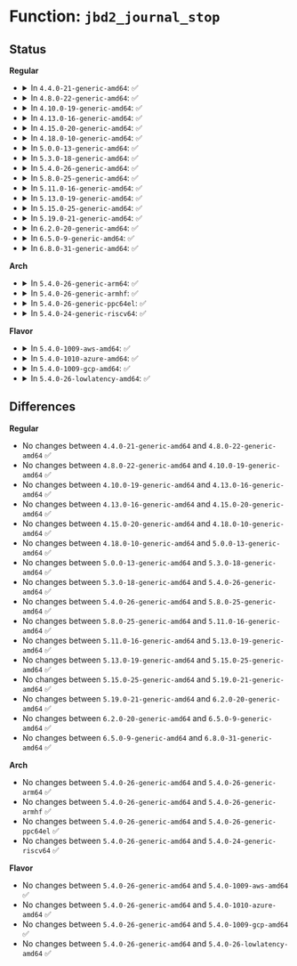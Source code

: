 # Function: <code>jbd2_journal_stop</code>

## Status
<b>Regular</b>
<ul>
<li>
<details>
<summary>In <code>4.4.0-21-generic-amd64</code>: ✅</summary>

```c
int jbd2_journal_stop(handle_t * handle)
```

```json
{
  "name": "jbd2_journal_stop",
  "collision_type": "Unique Global",
  "inline_type": "No",
  "funcs": [
    {
      "addr": 18446744071581891648,
      "name": "jbd2_journal_stop",
      "external": true,
      "loc": "fs/jbd2/transaction.c:1617",
      "file": "fs/jbd2/transaction.c",
      "inline": "seen, unknown",
      "caller_inline": [],
      "caller_func": [
        "fs/ext4/ext4_jbd2.c:__ext4_journal_stop",
        "fs/ext4/ext4_jbd2.c:__ext4_journal_stop",
        "fs/jbd2/transaction.c:jbd2_journal_start_reserved"
      ]
    }
  ],
  "symbols": [
    {
      "addr": 18446744071581891648,
      "name": "jbd2_journal_stop",
      "section": ".text",
      "bind": "STB_GLOBAL",
      "size": 992
    }
  ]
}
```
</details>
</li>
<li>
<details>
<summary>In <code>4.8.0-22-generic-amd64</code>: ✅</summary>

```c
int jbd2_journal_stop(handle_t * handle)
```

```json
{
  "name": "jbd2_journal_stop",
  "collision_type": "Unique Global",
  "inline_type": "No",
  "funcs": [
    {
      "addr": 18446744071582079152,
      "name": "jbd2_journal_stop",
      "external": true,
      "loc": "fs/jbd2/transaction.c:1602",
      "file": "fs/jbd2/transaction.c",
      "inline": "seen, unknown",
      "caller_inline": [],
      "caller_func": [
        "fs/ext4/ext4_jbd2.c:__ext4_journal_stop",
        "fs/ext4/ext4_jbd2.c:__ext4_journal_stop",
        "fs/jbd2/transaction.c:jbd2_journal_start_reserved"
      ]
    }
  ],
  "symbols": [
    {
      "addr": 18446744071582079152,
      "name": "jbd2_journal_stop",
      "section": ".text",
      "bind": "STB_GLOBAL",
      "size": 1002
    }
  ]
}
```
</details>
</li>
<li>
<details>
<summary>In <code>4.10.0-19-generic-amd64</code>: ✅</summary>

```c
int jbd2_journal_stop(handle_t * handle)
```

```json
{
  "name": "jbd2_journal_stop",
  "collision_type": "Unique Global",
  "inline_type": "No",
  "funcs": [
    {
      "addr": 18446744071582169248,
      "name": "jbd2_journal_stop",
      "external": true,
      "loc": "fs/jbd2/transaction.c:1605",
      "file": "fs/jbd2/transaction.c",
      "inline": "seen, unknown",
      "caller_inline": [],
      "caller_func": [
        "fs/ext4/ext4_jbd2.c:__ext4_journal_stop",
        "fs/ext4/ext4_jbd2.c:__ext4_journal_stop",
        "fs/jbd2/transaction.c:jbd2_journal_start_reserved"
      ]
    }
  ],
  "symbols": [
    {
      "addr": 18446744071582169248,
      "name": "jbd2_journal_stop",
      "section": ".text",
      "bind": "STB_GLOBAL",
      "size": 1003
    }
  ]
}
```
</details>
</li>
<li>
<details>
<summary>In <code>4.13.0-16-generic-amd64</code>: ✅</summary>

```c
int jbd2_journal_stop(handle_t * handle)
```

```json
{
  "name": "jbd2_journal_stop",
  "collision_type": "Unique Global",
  "inline_type": "No",
  "funcs": [
    {
      "addr": 18446744071582255824,
      "name": "jbd2_journal_stop",
      "external": true,
      "loc": "fs/jbd2/transaction.c:1618",
      "file": "fs/jbd2/transaction.c",
      "inline": "seen, unknown",
      "caller_inline": [],
      "caller_func": [
        "fs/ext4/ext4_jbd2.c:__ext4_journal_stop",
        "fs/ext4/ext4_jbd2.c:__ext4_journal_stop",
        "fs/jbd2/transaction.c:jbd2_journal_start_reserved"
      ]
    }
  ],
  "symbols": [
    {
      "addr": 18446744071582255824,
      "name": "jbd2_journal_stop",
      "section": ".text",
      "bind": "STB_GLOBAL",
      "size": 992
    }
  ]
}
```
</details>
</li>
<li>
<details>
<summary>In <code>4.15.0-20-generic-amd64</code>: ✅</summary>

```c
int jbd2_journal_stop(handle_t * handle)
```

```json
{
  "name": "jbd2_journal_stop",
  "collision_type": "Unique Global",
  "inline_type": "No",
  "funcs": [
    {
      "addr": 18446744071582404832,
      "name": "jbd2_journal_stop",
      "external": true,
      "loc": "fs/jbd2/transaction.c:1621",
      "file": "fs/jbd2/transaction.c",
      "inline": "seen, unknown",
      "caller_inline": [],
      "caller_func": [
        "fs/ext4/ext4_jbd2.c:__ext4_journal_stop",
        "fs/ext4/ext4_jbd2.c:__ext4_journal_stop",
        "fs/jbd2/transaction.c:jbd2_journal_start_reserved"
      ]
    }
  ],
  "symbols": [
    {
      "addr": 18446744071582404832,
      "name": "jbd2_journal_stop",
      "section": ".text",
      "bind": "STB_GLOBAL",
      "size": 994
    }
  ]
}
```
</details>
</li>
<li>
<details>
<summary>In <code>4.18.0-10-generic-amd64</code>: ✅</summary>

```c
int jbd2_journal_stop(handle_t * handle)
```

```json
{
  "name": "jbd2_journal_stop",
  "collision_type": "Unique Global",
  "inline_type": "No",
  "funcs": [
    {
      "addr": 18446744071582595152,
      "name": "jbd2_journal_stop",
      "external": true,
      "loc": "fs/jbd2/transaction.c:1624",
      "file": "fs/jbd2/transaction.c",
      "inline": "seen, unknown",
      "caller_inline": [],
      "caller_func": [
        "fs/ext4/ext4_jbd2.c:__ext4_journal_stop",
        "fs/ext4/ext4_jbd2.c:__ext4_journal_stop",
        "fs/jbd2/transaction.c:jbd2_journal_start_reserved"
      ]
    }
  ],
  "symbols": [
    {
      "addr": 18446744071582595152,
      "name": "jbd2_journal_stop",
      "section": ".text",
      "bind": "STB_GLOBAL",
      "size": 995
    }
  ]
}
```
</details>
</li>
<li>
<details>
<summary>In <code>5.0.0-13-generic-amd64</code>: ✅</summary>

```c
int jbd2_journal_stop(handle_t * handle)
```

```json
{
  "name": "jbd2_journal_stop",
  "collision_type": "Unique Global",
  "inline_type": "No",
  "funcs": [
    {
      "addr": 18446744071582696816,
      "name": "jbd2_journal_stop",
      "external": true,
      "loc": "fs/jbd2/transaction.c:1664",
      "file": "fs/jbd2/transaction.c",
      "inline": "seen, unknown",
      "caller_inline": [],
      "caller_func": [
        "fs/ext4/ext4_jbd2.c:__ext4_journal_stop",
        "fs/ext4/ext4_jbd2.c:__ext4_journal_stop",
        "fs/jbd2/transaction.c:jbd2_journal_start_reserved"
      ]
    }
  ],
  "symbols": [
    {
      "addr": 18446744071582696816,
      "name": "jbd2_journal_stop",
      "section": ".text",
      "bind": "STB_GLOBAL",
      "size": 995
    }
  ]
}
```
</details>
</li>
<li>
<details>
<summary>In <code>5.3.0-18-generic-amd64</code>: ✅</summary>

```c
int jbd2_journal_stop(handle_t * handle)
```

```json
{
  "name": "jbd2_journal_stop",
  "collision_type": "Unique Global",
  "inline_type": "No",
  "funcs": [
    {
      "addr": 18446744071582869472,
      "name": "jbd2_journal_stop",
      "external": true,
      "loc": "fs/jbd2/transaction.c:1698",
      "file": "fs/jbd2/transaction.c",
      "inline": "seen, unknown",
      "caller_inline": [],
      "caller_func": [
        "fs/ext4/ext4_jbd2.c:__ext4_journal_stop",
        "fs/ext4/ext4_jbd2.c:__ext4_journal_stop",
        "fs/jbd2/transaction.c:jbd2_journal_start_reserved"
      ]
    }
  ],
  "symbols": [
    {
      "addr": 18446744071582869472,
      "name": "jbd2_journal_stop",
      "section": ".text",
      "bind": "STB_GLOBAL",
      "size": 1009
    }
  ]
}
```
</details>
</li>
<li>
<details>
<summary>In <code>5.4.0-26-generic-amd64</code>: ✅</summary>

```c
int jbd2_journal_stop(handle_t * handle)
```

```json
{
  "name": "jbd2_journal_stop",
  "collision_type": "Unique Global",
  "inline_type": "No",
  "funcs": [
    {
      "addr": 18446744071582976032,
      "name": "jbd2_journal_stop",
      "external": true,
      "loc": "fs/jbd2/transaction.c:1705",
      "file": "fs/jbd2/transaction.c",
      "inline": "seen, unknown",
      "caller_inline": [],
      "caller_func": [
        "fs/ext4/ext4_jbd2.c:__ext4_journal_stop",
        "fs/ext4/ext4_jbd2.c:__ext4_journal_stop",
        "fs/jbd2/transaction.c:jbd2_journal_start_reserved"
      ]
    }
  ],
  "symbols": [
    {
      "addr": 18446744071582976032,
      "name": "jbd2_journal_stop",
      "section": ".text",
      "bind": "STB_GLOBAL",
      "size": 1009
    }
  ]
}
```
</details>
</li>
<li>
<details>
<summary>In <code>5.8.0-25-generic-amd64</code>: ✅</summary>

```c
int jbd2_journal_stop(handle_t * handle)
```

```json
{
  "name": "jbd2_journal_stop",
  "collision_type": "Unique Global",
  "inline_type": "No",
  "funcs": [
    {
      "addr": 18446744071583292800,
      "name": "jbd2_journal_stop",
      "external": true,
      "loc": "fs/jbd2/transaction.c:1778",
      "file": "fs/jbd2/transaction.c",
      "inline": "seen, unknown",
      "caller_inline": [],
      "caller_func": [
        "fs/ext4/ext4_jbd2.c:__ext4_journal_stop",
        "fs/ext4/ext4_jbd2.c:__ext4_journal_stop",
        "fs/jbd2/transaction.c:jbd2_journal_start_reserved"
      ]
    }
  ],
  "symbols": [
    {
      "addr": 18446744071583292800,
      "name": "jbd2_journal_stop",
      "section": ".text",
      "bind": "STB_GLOBAL",
      "size": 849
    }
  ]
}
```
</details>
</li>
<li>
<details>
<summary>In <code>5.11.0-16-generic-amd64</code>: ✅</summary>

```c
int jbd2_journal_stop(handle_t * handle)
```

```json
{
  "name": "jbd2_journal_stop",
  "collision_type": "Unique Global",
  "inline_type": "No",
  "funcs": [
    {
      "addr": 18446744071583408288,
      "name": "jbd2_journal_stop",
      "external": true,
      "loc": "fs/jbd2/transaction.c:1781",
      "file": "fs/jbd2/transaction.c",
      "inline": "seen, unknown",
      "caller_inline": [],
      "caller_func": [
        "fs/ext4/ext4_jbd2.c:__ext4_journal_stop",
        "fs/ext4/ext4_jbd2.c:__ext4_journal_stop",
        "fs/ext4/super.c:flush_stashed_error_work",
        "fs/ext4/super.c:flush_stashed_error_work",
        "fs/jbd2/transaction.c:jbd2_journal_start_reserved"
      ]
    }
  ],
  "symbols": [
    {
      "addr": 18446744071583408288,
      "name": "jbd2_journal_stop",
      "section": ".text",
      "bind": "STB_GLOBAL",
      "size": 756
    }
  ]
}
```
</details>
</li>
<li>
<details>
<summary>In <code>5.13.0-19-generic-amd64</code>: ✅</summary>

```c
int jbd2_journal_stop(handle_t * handle)
```

```json
{
  "name": "jbd2_journal_stop",
  "collision_type": "Unique Global",
  "inline_type": "No",
  "funcs": [
    {
      "addr": 18446744071583430992,
      "name": "jbd2_journal_stop",
      "external": true,
      "loc": "fs/jbd2/transaction.c:1786",
      "file": "fs/jbd2/transaction.c",
      "inline": "seen, unknown",
      "caller_inline": [],
      "caller_func": [
        "fs/ext4/ext4_jbd2.c:__ext4_journal_stop",
        "fs/ext4/ext4_jbd2.c:__ext4_journal_stop",
        "fs/ext4/super.c:flush_stashed_error_work",
        "fs/ext4/super.c:flush_stashed_error_work",
        "fs/jbd2/transaction.c:jbd2_journal_start_reserved"
      ]
    }
  ],
  "symbols": [
    {
      "addr": 18446744071583430992,
      "name": "jbd2_journal_stop",
      "section": ".text",
      "bind": "STB_GLOBAL",
      "size": 750
    }
  ]
}
```
</details>
</li>
<li>
<details>
<summary>In <code>5.15.0-25-generic-amd64</code>: ✅</summary>

```c
int jbd2_journal_stop(handle_t * handle)
```

```json
{
  "name": "jbd2_journal_stop",
  "collision_type": "Unique Global",
  "inline_type": "No",
  "funcs": [
    {
      "addr": 18446744071583780352,
      "name": "jbd2_journal_stop",
      "external": true,
      "loc": "fs/jbd2/transaction.c:1803",
      "file": "fs/jbd2/transaction.c",
      "inline": "seen, unknown",
      "caller_inline": [],
      "caller_func": [
        "fs/ext4/ext4_jbd2.c:__ext4_journal_stop",
        "fs/ext4/ext4_jbd2.c:__ext4_journal_stop",
        "fs/ext4/super.c:flush_stashed_error_work",
        "fs/ext4/super.c:flush_stashed_error_work",
        "fs/jbd2/transaction.c:jbd2_journal_start_reserved"
      ]
    }
  ],
  "symbols": [
    {
      "addr": 18446744071583780352,
      "name": "jbd2_journal_stop",
      "section": ".text",
      "bind": "STB_GLOBAL",
      "size": 734
    }
  ]
}
```
</details>
</li>
<li>
<details>
<summary>In <code>5.19.0-21-generic-amd64</code>: ✅</summary>

```c
int jbd2_journal_stop(handle_t * handle)
```

```json
{
  "name": "jbd2_journal_stop",
  "collision_type": "Unique Global",
  "inline_type": "No",
  "funcs": [
    {
      "addr": 18446744071584343744,
      "name": "jbd2_journal_stop",
      "external": true,
      "loc": "fs/jbd2/transaction.c:1822",
      "file": "fs/jbd2/transaction.c",
      "inline": "seen, unknown",
      "caller_inline": [],
      "caller_func": [
        "fs/ext4/ext4_jbd2.c:__ext4_journal_stop",
        "fs/ext4/ext4_jbd2.c:__ext4_journal_stop",
        "fs/ext4/super.c:flush_stashed_error_work",
        "fs/ext4/super.c:flush_stashed_error_work",
        "fs/jbd2/transaction.c:jbd2_journal_start_reserved"
      ]
    }
  ],
  "symbols": [
    {
      "addr": 18446744071584343744,
      "name": "jbd2_journal_stop",
      "section": ".text",
      "bind": "STB_GLOBAL",
      "size": 783
    }
  ]
}
```
</details>
</li>
<li>
<details>
<summary>In <code>6.2.0-20-generic-amd64</code>: ✅</summary>

```c
int jbd2_journal_stop(handle_t * handle)
```

```json
{
  "name": "jbd2_journal_stop",
  "collision_type": "Unique Global",
  "inline_type": "No",
  "funcs": [
    {
      "addr": 18446744071584993344,
      "name": "jbd2_journal_stop",
      "external": true,
      "loc": "fs/jbd2/transaction.c:1830",
      "file": "fs/jbd2/transaction.c",
      "inline": "seen, unknown",
      "caller_inline": [],
      "caller_func": [
        "fs/ext4/ext4_jbd2.c:__ext4_journal_stop",
        "fs/ext4/ext4_jbd2.c:__ext4_journal_stop",
        "fs/ext4/super.c:flush_stashed_error_work",
        "fs/ext4/super.c:flush_stashed_error_work",
        "fs/jbd2/transaction.c:jbd2_journal_start_reserved"
      ]
    }
  ],
  "symbols": [
    {
      "addr": 18446744071584993344,
      "name": "jbd2_journal_stop",
      "section": ".text",
      "bind": "STB_GLOBAL",
      "size": 788
    }
  ]
}
```
</details>
</li>
<li>
<details>
<summary>In <code>6.5.0-9-generic-amd64</code>: ✅</summary>

```c
int jbd2_journal_stop(handle_t * handle)
```

```json
{
  "name": "jbd2_journal_stop",
  "collision_type": "Unique Global",
  "inline_type": "No",
  "funcs": [
    {
      "addr": 18446744071585221344,
      "name": "jbd2_journal_stop",
      "external": true,
      "loc": "fs/jbd2/transaction.c:1829",
      "file": "fs/jbd2/transaction.c",
      "inline": "seen, unknown",
      "caller_inline": [],
      "caller_func": [
        "fs/ext4/ext4_jbd2.c:__ext4_journal_stop",
        "fs/ext4/ext4_jbd2.c:__ext4_journal_stop",
        "fs/ext4/super.c:flush_stashed_error_work",
        "fs/ext4/super.c:flush_stashed_error_work",
        "fs/jbd2/transaction.c:jbd2_journal_start_reserved"
      ]
    }
  ],
  "symbols": [
    {
      "addr": 18446744071585221344,
      "name": "jbd2_journal_stop",
      "section": ".text",
      "bind": "STB_GLOBAL",
      "size": 788
    }
  ]
}
```
</details>
</li>
<li>
<details>
<summary>In <code>6.8.0-31-generic-amd64</code>: ✅</summary>

```c
int jbd2_journal_stop(handle_t * handle)
```

```json
{
  "name": "jbd2_journal_stop",
  "collision_type": "Unique Global",
  "inline_type": "No",
  "funcs": [
    {
      "addr": 18446744071585454288,
      "name": "jbd2_journal_stop",
      "external": true,
      "loc": "fs/jbd2/transaction.c:1839",
      "file": "fs/jbd2/transaction.c",
      "inline": "seen, unknown",
      "caller_inline": [],
      "caller_func": [
        "fs/ext4/ext4_jbd2.c:__ext4_journal_stop",
        "fs/ext4/ext4_jbd2.c:__ext4_journal_stop",
        "fs/ext4/super.c:update_super_work",
        "fs/ext4/super.c:update_super_work",
        "fs/jbd2/transaction.c:jbd2_journal_start_reserved"
      ]
    }
  ],
  "symbols": [
    {
      "addr": 18446744071585454288,
      "name": "jbd2_journal_stop",
      "section": ".text",
      "bind": "STB_GLOBAL",
      "size": 788
    }
  ]
}
```
</details>
</li>
</ul>
<b>Arch</b>
<ul>
<li>
<details>
<summary>In <code>5.4.0-26-generic-arm64</code>: ✅</summary>

```c
int jbd2_journal_stop(handle_t * handle)
```

```json
{
  "name": "jbd2_journal_stop",
  "collision_type": "Unique Global",
  "inline_type": "No",
  "funcs": [
    {
      "addr": 18446603336494654496,
      "name": "jbd2_journal_stop",
      "external": true,
      "loc": "fs/jbd2/transaction.c:1705",
      "file": "fs/jbd2/transaction.c",
      "inline": "seen, unknown",
      "caller_inline": [],
      "caller_func": [
        "fs/ext4/ext4_jbd2.c:__ext4_journal_stop",
        "fs/ext4/ext4_jbd2.c:__ext4_journal_stop",
        "fs/jbd2/transaction.c:jbd2_journal_start_reserved"
      ]
    }
  ],
  "symbols": [
    {
      "addr": 18446603336494654496,
      "name": "jbd2_journal_stop",
      "section": ".text",
      "bind": "STB_GLOBAL",
      "size": 1120
    }
  ]
}
```
</details>
</li>
<li>
<details>
<summary>In <code>5.4.0-26-generic-armhf</code>: ✅</summary>

```c
int jbd2_journal_stop(handle_t * handle)
```

```json
{
  "name": "jbd2_journal_stop",
  "collision_type": "Unique Global",
  "inline_type": "No",
  "funcs": [
    {
      "addr": 3228097924,
      "name": "jbd2_journal_stop",
      "external": true,
      "loc": "fs/jbd2/transaction.c:1705",
      "file": "fs/jbd2/transaction.c",
      "inline": "seen, unknown",
      "caller_inline": [],
      "caller_func": [
        "fs/ext4/ext4_jbd2.c:__ext4_journal_stop",
        "fs/ext4/ext4_jbd2.c:__ext4_journal_stop",
        "fs/jbd2/transaction.c:jbd2_journal_start_reserved"
      ]
    }
  ],
  "symbols": [
    {
      "addr": 3228097924,
      "name": "jbd2_journal_stop",
      "section": ".text",
      "bind": "STB_GLOBAL",
      "size": 1292
    }
  ]
}
```
</details>
</li>
<li>
<details>
<summary>In <code>5.4.0-26-generic-ppc64el</code>: ✅</summary>

```c
int jbd2_journal_stop(handle_t * handle)
```

```json
{
  "name": "jbd2_journal_stop",
  "collision_type": "Unique Global",
  "inline_type": "No",
  "funcs": [
    {
      "addr": 13835058055288467904,
      "name": "jbd2_journal_stop",
      "external": true,
      "loc": "fs/jbd2/transaction.c:1705",
      "file": "fs/jbd2/transaction.c",
      "inline": "seen, unknown",
      "caller_inline": [],
      "caller_func": [
        "fs/ext4/ext4_jbd2.c:__ext4_journal_stop",
        "fs/ext4/ext4_jbd2.c:__ext4_journal_stop",
        "fs/jbd2/transaction.c:jbd2_journal_start_reserved"
      ]
    }
  ],
  "symbols": [
    {
      "addr": 13835058055288467904,
      "name": "jbd2_journal_stop",
      "section": ".text",
      "bind": "STB_GLOBAL",
      "size": 1328
    }
  ]
}
```
</details>
</li>
<li>
<details>
<summary>In <code>5.4.0-24-generic-riscv64</code>: ✅</summary>

```c
int jbd2_journal_stop(handle_t * handle)
```

```json
{
  "name": "jbd2_journal_stop",
  "collision_type": "Unique Global",
  "inline_type": "No",
  "funcs": [
    {
      "addr": 18446743936274020010,
      "name": "jbd2_journal_stop",
      "external": true,
      "loc": "fs/jbd2/transaction.c:1705",
      "file": "fs/jbd2/transaction.c",
      "inline": "seen, unknown",
      "caller_inline": [],
      "caller_func": [
        "fs/ext4/ext4_jbd2.c:__ext4_journal_stop",
        "fs/ext4/ext4_jbd2.c:__ext4_journal_stop",
        "fs/jbd2/transaction.c:jbd2_journal_start_reserved"
      ]
    }
  ],
  "symbols": [
    {
      "addr": 18446743936274020010,
      "name": "jbd2_journal_stop",
      "section": ".text",
      "bind": "STB_GLOBAL",
      "size": 808
    }
  ]
}
```
</details>
</li>
</ul>
<b>Flavor</b>
<ul>
<li>
<details>
<summary>In <code>5.4.0-1009-aws-amd64</code>: ✅</summary>

```c
int jbd2_journal_stop(handle_t * handle)
```

```json
{
  "name": "jbd2_journal_stop",
  "collision_type": "Unique Global",
  "inline_type": "No",
  "funcs": [
    {
      "addr": 18446744071582944768,
      "name": "jbd2_journal_stop",
      "external": true,
      "loc": "fs/jbd2/transaction.c:1705",
      "file": "fs/jbd2/transaction.c",
      "inline": "seen, unknown",
      "caller_inline": [],
      "caller_func": [
        "fs/ext4/ext4_jbd2.c:__ext4_journal_stop",
        "fs/ext4/ext4_jbd2.c:__ext4_journal_stop",
        "fs/jbd2/transaction.c:jbd2_journal_start_reserved"
      ]
    }
  ],
  "symbols": [
    {
      "addr": 18446744071582944768,
      "name": "jbd2_journal_stop",
      "section": ".text",
      "bind": "STB_GLOBAL",
      "size": 1009
    }
  ]
}
```
</details>
</li>
<li>
<details>
<summary>In <code>5.4.0-1010-azure-amd64</code>: ✅</summary>

```c
int jbd2_journal_stop(handle_t * handle)
```

```json
{
  "name": "jbd2_journal_stop",
  "collision_type": "Unique Global",
  "inline_type": "No",
  "funcs": [
    {
      "addr": 18446744071582881920,
      "name": "jbd2_journal_stop",
      "external": true,
      "loc": "fs/jbd2/transaction.c:1705",
      "file": "fs/jbd2/transaction.c",
      "inline": "seen, unknown",
      "caller_inline": [],
      "caller_func": [
        "fs/ext4/ext4_jbd2.c:__ext4_journal_stop",
        "fs/ext4/ext4_jbd2.c:__ext4_journal_stop",
        "fs/jbd2/transaction.c:jbd2_journal_start_reserved"
      ]
    }
  ],
  "symbols": [
    {
      "addr": 18446744071582881920,
      "name": "jbd2_journal_stop",
      "section": ".text",
      "bind": "STB_GLOBAL",
      "size": 1009
    }
  ]
}
```
</details>
</li>
<li>
<details>
<summary>In <code>5.4.0-1009-gcp-amd64</code>: ✅</summary>

```c
int jbd2_journal_stop(handle_t * handle)
```

```json
{
  "name": "jbd2_journal_stop",
  "collision_type": "Unique Global",
  "inline_type": "No",
  "funcs": [
    {
      "addr": 18446744071582933376,
      "name": "jbd2_journal_stop",
      "external": true,
      "loc": "fs/jbd2/transaction.c:1705",
      "file": "fs/jbd2/transaction.c",
      "inline": "seen, unknown",
      "caller_inline": [],
      "caller_func": [
        "fs/ext4/ext4_jbd2.c:__ext4_journal_stop",
        "fs/ext4/ext4_jbd2.c:__ext4_journal_stop",
        "fs/jbd2/transaction.c:jbd2_journal_start_reserved"
      ]
    }
  ],
  "symbols": [
    {
      "addr": 18446744071582933376,
      "name": "jbd2_journal_stop",
      "section": ".text",
      "bind": "STB_GLOBAL",
      "size": 1009
    }
  ]
}
```
</details>
</li>
<li>
<details>
<summary>In <code>5.4.0-26-lowlatency-amd64</code>: ✅</summary>

```c
int jbd2_journal_stop(handle_t * handle)
```

```json
{
  "name": "jbd2_journal_stop",
  "collision_type": "Unique Global",
  "inline_type": "No",
  "funcs": [
    {
      "addr": 18446744071583020656,
      "name": "jbd2_journal_stop",
      "external": true,
      "loc": "fs/jbd2/transaction.c:1705",
      "file": "fs/jbd2/transaction.c",
      "inline": "seen, unknown",
      "caller_inline": [],
      "caller_func": [
        "fs/ext4/ext4_jbd2.c:__ext4_journal_stop",
        "fs/ext4/ext4_jbd2.c:__ext4_journal_stop",
        "fs/jbd2/transaction.c:jbd2_journal_start_reserved"
      ]
    }
  ],
  "symbols": [
    {
      "addr": 18446744071583020656,
      "name": "jbd2_journal_stop",
      "section": ".text",
      "bind": "STB_GLOBAL",
      "size": 1041
    }
  ]
}
```
</details>
</li>
</ul>

## Differences
<b>Regular</b>
<ul>
<li>
No changes between <code>4.4.0-21-generic-amd64</code> and <code>4.8.0-22-generic-amd64</code> ✅
</li>
<li>
No changes between <code>4.8.0-22-generic-amd64</code> and <code>4.10.0-19-generic-amd64</code> ✅
</li>
<li>
No changes between <code>4.10.0-19-generic-amd64</code> and <code>4.13.0-16-generic-amd64</code> ✅
</li>
<li>
No changes between <code>4.13.0-16-generic-amd64</code> and <code>4.15.0-20-generic-amd64</code> ✅
</li>
<li>
No changes between <code>4.15.0-20-generic-amd64</code> and <code>4.18.0-10-generic-amd64</code> ✅
</li>
<li>
No changes between <code>4.18.0-10-generic-amd64</code> and <code>5.0.0-13-generic-amd64</code> ✅
</li>
<li>
No changes between <code>5.0.0-13-generic-amd64</code> and <code>5.3.0-18-generic-amd64</code> ✅
</li>
<li>
No changes between <code>5.3.0-18-generic-amd64</code> and <code>5.4.0-26-generic-amd64</code> ✅
</li>
<li>
No changes between <code>5.4.0-26-generic-amd64</code> and <code>5.8.0-25-generic-amd64</code> ✅
</li>
<li>
No changes between <code>5.8.0-25-generic-amd64</code> and <code>5.11.0-16-generic-amd64</code> ✅
</li>
<li>
No changes between <code>5.11.0-16-generic-amd64</code> and <code>5.13.0-19-generic-amd64</code> ✅
</li>
<li>
No changes between <code>5.13.0-19-generic-amd64</code> and <code>5.15.0-25-generic-amd64</code> ✅
</li>
<li>
No changes between <code>5.15.0-25-generic-amd64</code> and <code>5.19.0-21-generic-amd64</code> ✅
</li>
<li>
No changes between <code>5.19.0-21-generic-amd64</code> and <code>6.2.0-20-generic-amd64</code> ✅
</li>
<li>
No changes between <code>6.2.0-20-generic-amd64</code> and <code>6.5.0-9-generic-amd64</code> ✅
</li>
<li>
No changes between <code>6.5.0-9-generic-amd64</code> and <code>6.8.0-31-generic-amd64</code> ✅
</li>
</ul>
<b>Arch</b>
<ul>
<li>
No changes between <code>5.4.0-26-generic-amd64</code> and <code>5.4.0-26-generic-arm64</code> ✅
</li>
<li>
No changes between <code>5.4.0-26-generic-amd64</code> and <code>5.4.0-26-generic-armhf</code> ✅
</li>
<li>
No changes between <code>5.4.0-26-generic-amd64</code> and <code>5.4.0-26-generic-ppc64el</code> ✅
</li>
<li>
No changes between <code>5.4.0-26-generic-amd64</code> and <code>5.4.0-24-generic-riscv64</code> ✅
</li>
</ul>
<b>Flavor</b>
<ul>
<li>
No changes between <code>5.4.0-26-generic-amd64</code> and <code>5.4.0-1009-aws-amd64</code> ✅
</li>
<li>
No changes between <code>5.4.0-26-generic-amd64</code> and <code>5.4.0-1010-azure-amd64</code> ✅
</li>
<li>
No changes between <code>5.4.0-26-generic-amd64</code> and <code>5.4.0-1009-gcp-amd64</code> ✅
</li>
<li>
No changes between <code>5.4.0-26-generic-amd64</code> and <code>5.4.0-26-lowlatency-amd64</code> ✅
</li>
</ul>
